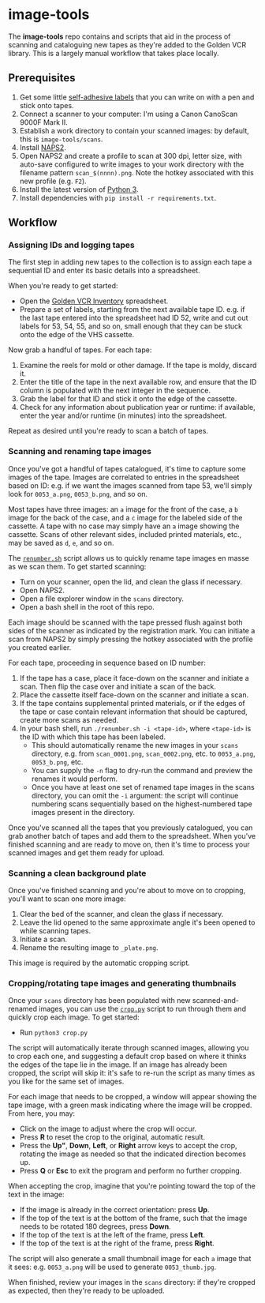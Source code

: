 # image-tools

The **image-tools** repo contains and scripts that aid in the process of scanning and
cataloguing new tapes as they're added to the Golden VCR library. This is a largely
manual workflow that takes place locally.

## Prerequisites

1. Get some little [self-adhesive labels](https://www.target.com/p/128ct-1-34-x2-75-34-rectangular-labels-white-up-38-up-8482/-/A-14471285)
   that you can write on with a pen and stick onto tapes.
2. Connect a scanner to your computer: I'm using a Canon CanoScan 9000F Mark II.
3. Establish a work directory to contain your scanned images: by default, this is
   `image-tools/scans`.
4. Install [NAPS2](https://www.naps2.com/).
5. Open NAPS2 and create a profile to scan at 300 dpi, letter size, with auto-save
   configured to write images to your work directory with the filename pattern
   `scan_$(nnnn).png`. Note the hotkey associated with this new profile (e.g. `F2`).
6. Install the latest version of [Python 3](https://www.python.org/downloads/).
7. Install dependencies with `pip install -r requirements.txt`.

## Workflow

### Assigning IDs and logging tapes

The first step in adding new tapes to the collection is to assign each tape a
sequential ID and enter its basic details into a spreadsheet.

When you're ready to get started:

- Open the [Golden VCR Inventory](https://docs.google.com/spreadsheets/d/1cR9Lbw9_VGQcEn8eGD2b5MwGRGzKugKZ9PVFkrqmA7k/edit)
  spreadsheet.
- Prepare a set of labels, starting from the next available tape ID. e.g. if the last
  tape entered into the spreadsheet had ID 52, write and cut out labels for 53, 54, 55,
  and so on, small enough that they can be stuck onto the edge of the VHS cassette.

Now grab a handful of tapes. For each tape:

1. Examine the reels for mold or other damage. If the tape is moldy, discard it.
2. Enter the title of the tape in the next available row, and ensure that the ID column
   is populated with the next integer in the sequence.
3. Grab the label for that ID and stick it onto the edge of the cassette.
4. Check for any information about publication year or runtime: if available, enter the
   year and/or runtime (in minutes) into the spreadsheet.

Repeat as desired until you're ready to scan a batch of tapes.

### Scanning and renaming tape images

Once you've got a handful of tapes catalogued, it's time to capture some images of the
tape. Images are correlated to entries in the spreadsheet based on ID: e.g. if we want
the images scanned from tape 53, we'll simply look for `0053_a.png`, `0053_b.png`, and
so on.

Most tapes have three images: an `a` image for the front of the case, a `b` image for
the back of the case, and a `c` image for the labeled side of the cassette. A tape with
no case may simply have an `a` image showing the cassette. Scans of other relevant
sides, included printed materials, etc., may be saved as `d`, `e`, and so on.

The [`renumber.sh`](./renumber.sh) script allows us to quickly rename tape images en
masse as we scan them. To get started scanning:

- Turn on your scanner, open the lid, and clean the glass if necessary.
- Open NAPS2.
- Open a file explorer window in the `scans` directory.
- Open a bash shell in the root of this repo.

Each image should be scanned with the tape pressed flush against both sides of the
scanner as indicated by the registration mark. You can initiate a scan from NAPS2 by
simply pressing the hotkey associated with the profile you created earlier.

For each tape, proceeding in sequence based on ID number:

1. If the tape has a case, place it face-down on the scanner and initiate a scan. Then
   flip the case over and initiate a scan of the back.
2. Place the cassette itself face-down on the scanner and initiate a scan.
3. If the tape contains supplemental printed materials, or if the edges of the tape or
   case contain relevant information that should be captured, create more scans as
   needed.
4. In your bash shell, run `./renumber.sh -i <tape-id>`, where `<tape-id>` is the ID
   with which this tape has been labeled.
     - This should automatically rename the new images in your `scans` directory, e.g.
       from `scan_0001.png`, `scan_0002.png`, etc. to `0053_a.png`, `0053_b.png`, etc.
     - You can supply the `-n` flag to dry-run the command and preview the renames it
       would perform.
     - Once you have at least one set of renamed tape images in the scans directory,
       you can omit the `-i` argument: the script will continue numbering scans
       sequentially based on the highest-numbered tape images present in the directory.

Once you've scanned all the tapes that you previously catalogued, you can grab another
batch of tapes and add them to the spreadsheet. When you've finished scanning and are
ready to move on, then it's time to process your scanned images and get them ready for
upload.

### Scanning a clean background plate

Once you've finished scanning and you're about to move on to cropping, you'll want to
scan one more image:

1. Clear the bed of the scanner, and clean the glass if necessary.
2. Leave the lid opened to the same approximate angle it's been opened to while
   scanning tapes.
3. Initiate a scan.
4. Rename the resulting image to `_plate.png`.

This image is required by the automatic cropping script.

### Cropping/rotating tape images and generating thumbnails

Once your `scans` directory has been populated with new scanned-and-renamed images, you
can use the [`crop.py`](./crop.py) script to run through them and quickly crop each
image. To get started:

- Run `python3 crop.py`

The script will automatically iterate through scanned images, allowing you to crop each
one, and suggesting a default crop based on where it thinks the edges of the tape lie
in the image. If an image has already been cropped, the script will skip it: it's safe
to re-run the script as many times as you like for the same set of images.

For each image that needs to be cropped, a window will appear showing the tape image,
with a green mask indicating where the image will be cropped. From here, you may:

- Click on the image to adjust where the crop will occur.
- Press **R** to reset the crop to the original, automatic result.
- Press the **Up"**, **Down**, **Left**, or **Right** arrow keys to accept the crop,
  rotating the image as needed so that the indicated direction becomes up.
- Press **Q** or **Esc** to exit the program and perform no further cropping.

When accepting the crop, imagine that you're pointing toward the top of the text in the
image:

- If the image is already in the correct orientation: press **Up**.
- If the top of the text is at the bottom of the frame, such that the image needs to be
  rotated 180 degrees, press **Down**.
- If the top of the text is at the left of the frame, press **Left**.
- If the top of the text is at the right of the frame, press **Right**.

The script will also generate a small thumbnail image for each `a` image that it sees:
e.g. `0053_a.png` will be used to generate `0053_thumb.jpg`.

When finished, review your images in the `scans` directory: if they're cropped as
expected, then they're ready to be uploaded.
